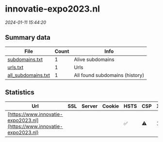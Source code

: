# innovatie-expo2023.nl
*2024-01-11 15:44:20*
## Summary data
| File       | Count | Info |
|------------|-------|------|
|[subdomains.txt](/data/innovatie-expo2023.nl/subdomains.txt)|1|Alive subdomains|
|[urls.txt](/data/innovatie-expo2023.nl/urls.txt)|1|Urls|
|[all_subdomains.txt](/data/innovatie-expo2023.nl/all_subdomains.txt)|1|All found subdomains (history)|
## Statistics
| Url | SSL | Server | Cookie | HSTS | CSP | XFO | XXP | RP | Tech |Title |
|------------|-------|------|------|------|------|------|------|------|------|------|
|[https://www.innovatie-expo2023.nl](https://www.innovatie-expo2023.nl)| || |:white_check_mark: |:warning: | 1:white_check_mark: | 2:white_check_mark: | 3:white_check_mark: |HSTS PHP||